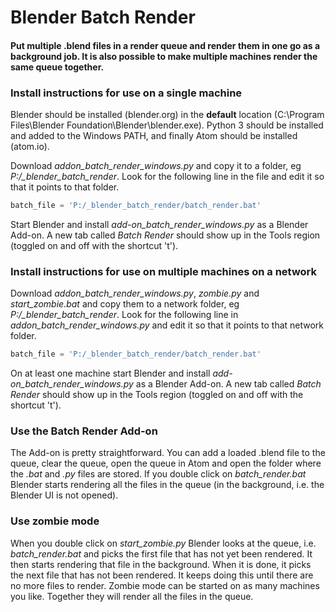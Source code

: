 # Blender Batch Render

#### Put multiple .blend files in a render queue and render them in one go as a background job. It is also possible to make multiple machines render the same queue together.

### Install instructions for use on a single machine

Blender should be installed (blender.org) in the **default** location (C:\Program Files\Blender Foundation\Blender\blender.exe).
Python 3 should be installed and added to the Windows PATH, and finally Atom should be installed (atom.io).

Download *addon_batch_render_windows.py* and copy it to a folder, eg *P:/_blender_batch_render*. Look for the following line in the file  and edit it so that it points to that folder.
```python
batch_file = 'P:/_blender_batch_render/batch_render.bat'
```

Start Blender and install *add-on_batch_render_windows.py* as a Blender Add-on. A new tab called *Batch Render* should show up in the Tools region (toggled on and off with the shortcut 't'). 


### Install instructions for use on multiple machines on a network

Download *addon_batch_render_windows.py*, *zombie.py* and *start_zombie.bat* and copy them to a network folder, eg *P:/_blender_batch_render*. Look for the following line in *addon_batch_render_windows.py*  and edit it so that it points to that network folder.
```python
batch_file = 'P:/_blender_batch_render/batch_render.bat'
```

On at least one machine start Blender and install *add-on_batch_render_windows.py* as a Blender Add-on. A new tab called *Batch Render* should show up in the Tools region (toggled on and off with the shortcut 't'). 


### Use the Batch Render Add-on

The Add-on is pretty straightforward. You can add a loaded .blend file to the queue, clear the queue, open the queue in Atom and open the folder where the *.bat* and *.py* files are stored. If you double click on *batch_render.bat* Blender starts rendering all the files in the queue (in the background, i.e. the Blender UI is not opened).  
 

### Use zombie mode

When you double click on *start_zombie.py* Blender looks at the queue, i.e. *batch_render.bat* and picks the first file that has not yet been rendered. It then starts rendering that file in the background. When it is done, it picks the next file that has not been rendered. It keeps doing this until there are no more files to render. Zombie mode can be started on as many machines you like. Together they will render all the files in the queue. 


